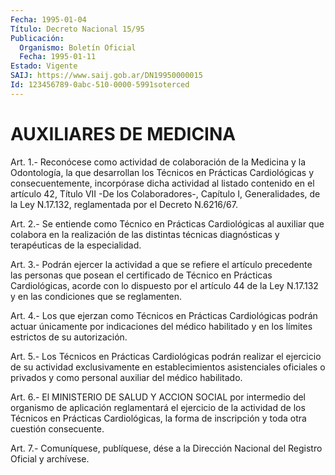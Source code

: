 ```yaml
---
Fecha: 1995-01-04
Título: Decreto Nacional 15/95
Publicación:
  Organismo: Boletín Oficial
  Fecha: 1995-01-11
Estado: Vigente
SAIJ: https://www.saij.gob.ar/DN19950000015
Id: 123456789-0abc-510-0000-5991soterced
---
```

# AUXILIARES DE MEDICINA

<a id="1"></a>
Art.  1.-  Reconócese  como  actividad  de  colaboración de la Medicina  y  la  Odontología,  la que desarrollan los  Técnicos  en Prácticas  Cardiológicas  y  consecuentemente,   incorpórase  dicha actividad al listado contenido en el artículo 42,  Título  VII  -De los  Colaboradores-, Capítulo I, Generalidades, de la Ley N.17.132, reglamentada por el Decreto N.6216/67.

<a id="2"></a>
Art. 2.- Se entiende como Técnico en Prácticas Cardiológicas al auxiliar  que  colabora en la realización de las distintas técnicas diagnósticas y terapéuticas de la especialidad.

<a id="3"></a>
Art.  3.-  Podrán  ejercer  la  actividad  a que se refiere el artículo  precedente  las  personas  que  posean el certificado  de Técnico en Prácticas Cardiológicas, acorde  con lo dispuesto por el artículo  44  de  la  Ley  N.17.132  y  en las condiciones  que  se reglamenten.

<a id="4"></a>
Art. 4.- Los que ejerzan como Técnicos en Prácticas Cardiológicas  podrán actuar únicamente por indicaciones del médico habilitado  y  en    los  límites  estrictos  de  su  autorización.

<a id="5"></a>
Art.  5.-  Los  Técnicos  en  Prácticas  Cardiológicas  podrán realizar el ejercicio de su actividad exclusivamente en establecimientos    asistenciales   oficiales  o  privados  y  como personal auxiliar del médico habilitado.

<a id="6"></a>
Art. 6.- El MINISTERIO DE SALUD Y ACCION SOCIAL por intermedio del  organismo  de  aplicación  reglamentará  el  ejercicio  de  la actividad  de  los Técnicos en Prácticas Cardiológicas, la forma de inscripción y toda otra cuestión consecuente.

<a id="7"></a>
Art. 7.- Comuníquese, publíquese, dése a la Dirección Nacional del Registro Oficial y archívese.